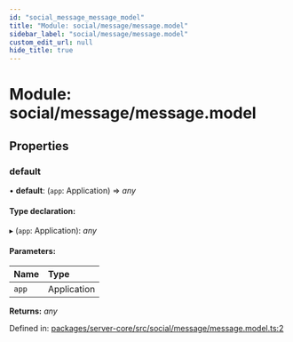 ```yaml
---
id: "social_message_message_model"
title: "Module: social/message/message.model"
sidebar_label: "social/message/message.model"
custom_edit_url: null
hide_title: true
---
```


# Module: social/message/message.model

## Properties

### default

• **default**: (`app`: Application) => *any*

#### Type declaration:

▸ (`app`: Application): *any*

#### Parameters:

| Name | Type |
| :------ | :------ |
| `app` | Application |

**Returns:** *any*

Defined in: [packages/server-core/src/social/message/message.model.ts:2](https://github.com/xr3ngine/xr3ngine/blob/7e8e151f1/packages/server-core/src/social/message/message.model.ts#L2)
